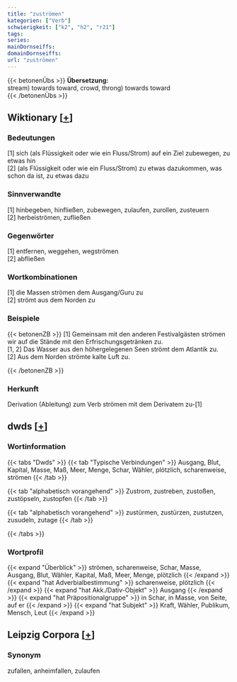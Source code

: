 ```yaml
---
title: "zuströmen"
kategorien: ["Verb"]
schwierigkeit: ["k2", "h2", "r21"]
tags:
series:
mainDornseiffs:
domainDornseiffs:
url: "zuströmen"
---
```


{{< betonenÜbs >}}
**Übersetzung:**  
stream) towards toward, crowd, throng) towards toward  
{{< /betonenÜbs >}}

## Wiktionary [[+](https://de.wiktionary.org/wiki/zuströmen)]

### Bedeutungen
[1] sich (als Flüssigkeit oder wie ein Fluss/Strom) auf ein Ziel zubewegen, zu etwas hin  
[2] (als Flüssigkeit oder wie ein Fluss/Strom) zu etwas dazukommen, was schon da ist, zu etwas dazu  

### Sinnverwandte
[1] hinbegeben, hinfließen, zubewegen, zulaufen, zurollen, zusteuern  
[2] herbeiströmen, zufließen  

### Gegenwörter
[1] entfernen, weggehen, wegströmen  
[2] abfließen  

### Wortkombinationen
[1] die Massen strömen dem Ausgang/Guru zu  
[2] strömt aus dem Norden zu  

### Beispiele
{{< betonenZB >}}
[1] Gemeinsam mit den anderen Festivalgästen strömen wir auf die Stände mit den Erfrischungsgetränken zu.  
[1, 2] Das Wasser aus den höhergelegenen Seen strömt dem Atlantik zu.  
[2] Aus dem Norden strömte kalte Luft zu.  

{{< /betonenZB >}}
### Herkunft
Derivation (Ableitung) zum Verb strömen mit dem Derivatem zu-[1]  



## dwds [[+](https://www.dwds.de/wb/zuströmen)]

### Wortinformation
{{< tabs "Dwds" >}}
{{< tab "Typische Verbindungen" >}}
Ausgang, Blut, Kapital, Masse, Maß, Meer, Menge, Schar, Wähler, plötzlich, scharenweise, strömen
{{< /tab >}}

{{< tab "alphabetisch vorangehend" >}}
Zustrom, zustreben, zustoßen, zustöpseln, zustopfen
{{< /tab >}}

{{< tab "alphabetisch vorangehend" >}}
zustürmen, zustürzen, zustutzen, zusudeln, zutage
{{< /tab >}}

{{< /tabs >}}

### Wortprofil
{{< expand "Überblick" >}} strömen, scharenweise, Schar, Masse, Ausgang, Blut, Wähler, Kapital, Maß, Meer, Menge, plötzlich {{< /expand >}}
{{< expand "hat Adverbialbestimmung" >}} scharenweise, plötzlich {{< /expand >}}
{{< expand "hat Akk./Dativ-Objekt" >}} Ausgang {{< /expand >}}
{{< expand "hat Präpositionalgruppe" >}} in Schar, in Masse, von Seite, auf er {{< /expand >}}
{{< expand "hat Subjekt" >}} Kraft, Wähler, Publikum, Mensch, Leut {{< /expand >}}

## Leipzig Corpora [[+](https://corpora.uni-leipzig.de/en/res?word=zuströmen&corpusId=deu_newscrawl-public_2018)]


### Synonym
zufallen, anheimfallen, zulaufen

